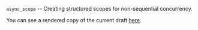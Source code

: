 `async_scope` -- Creating structured scopes for non-sequential concurrency.

You can see a rendered copy of the current draft [here](https://ispeters.github.io/async_scope/asyncscope.html).
